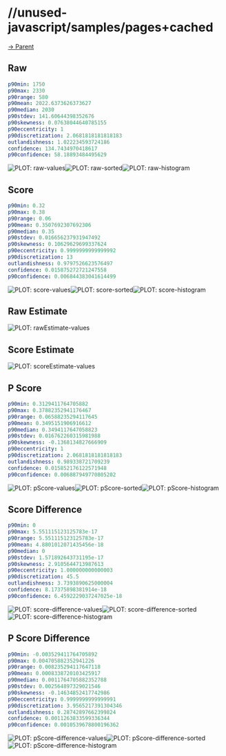 
# //unused-javascript/samples/pages+cached

[→ Parent](../..)


## Raw


```yaml
p90min: 1750
p90max: 2330
p90range: 580
p90mean: 2022.6373626373627
p90median: 2030
p90stdev: 141.60644398352676
p90skewness: 0.07638044640785155
p90eccentricity: 1
p90discretization: 2.0681818181818183
outlandishness: 1.022234593724186
confidence: 134.7434970418617
p90confidence: 58.18893484495629

```

![PLOT: raw-values](./raw/values.svg)![PLOT: raw-sorted](./raw/sorted.svg)![PLOT: raw-histogram](./raw/histogram.svg)
## Score


```yaml
p90min: 0.32
p90max: 0.38
p90range: 0.06
p90mean: 0.3507692307692306
p90median: 0.35
p90stdev: 0.016656237931947492
p90skewness: 0.10629629699337624
p90eccentricity: 0.9999999999999992
p90discretization: 13
outlandishness: 0.9797526623576497
confidence: 0.015875272721247558
p90confidence: 0.006844383041614499

```

![PLOT: score-values](./score/values.svg)![PLOT: score-sorted](./score/sorted.svg)![PLOT: score-histogram](./score/histogram.svg)
## Raw Estimate

![PLOT: rawEstimate-values](./rawEstimate/values.svg)
## Score Estimate

![PLOT: scoreEstimate-values](./scoreEstimate/values.svg)
## P Score


```yaml
p90min: 0.3129411764705882
p90max: 0.37882352941176467
p90range: 0.06588235294117645
p90mean: 0.3495151906916612
p90median: 0.3494117647058823
p90stdev: 0.016762260315981988
p90skewness: -0.1368134827666909
p90eccentricity: 1
p90discretization: 2.0681818181818183
outlandishness: 0.989338721709239
confidence: 0.015852176122571948
p90confidence: 0.006887949770805202

```

![PLOT: pScore-values](./pScore/values.svg)![PLOT: pScore-sorted](./pScore/sorted.svg)![PLOT: pScore-histogram](./pScore/histogram.svg)
## Score Difference


```yaml
p90min: 0
p90max: 5.551115123125783e-17
p90range: 5.551115123125783e-17
p90mean: 4.8801012071435456e-18
p90median: 0
p90stdev: 1.571892643731195e-17
p90skewness: 2.9105644713987613
p90eccentricity: 1.000000000000003
p90discretization: 45.5
outlandishness: 3.7393890625000004
confidence: 8.17375898381914e-18
p90confidence: 6.4592229037247025e-18

```

![PLOT: score-difference-values](./score-difference/values.svg)![PLOT: score-difference-sorted](./score-difference/sorted.svg)![PLOT: score-difference-histogram](./score-difference/histogram.svg)
## P Score Difference


```yaml
p90min: -0.003529411764705892
p90max: 0.004705882352941226
p90range: 0.008235294117647118
p90mean: 0.0008338720103425917
p90median: 0.0011764705882352788
p90stdev: 0.002564897329021546
p90skewness: -0.14634852417742986
p90eccentricity: 0.9999999999999991
p90discretization: 3.9565217391304346
outlandishness: 0.28742897662399824
confidence: 0.0011263833599336344
p90confidence: 0.0010539678800196362

```

![PLOT: pScore-difference-values](./pScore-difference/values.svg)![PLOT: pScore-difference-sorted](./pScore-difference/sorted.svg)![PLOT: pScore-difference-histogram](./pScore-difference/histogram.svg)